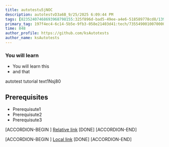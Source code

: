 ```yaml
---
title: autotestu5jNOC
description: autotestvD3a6B_9/25/2025 6:09:44 PM
tags: [82352407468693968798155:325f896d-bad5-49ee-a4e6-518589778cd8/139269250608756787992873,197f4ec4-6c14-5b5e-9fb3-058e21403d41:tech/73554900100700000996,c1a376dd-ebd0-4787-804e-a23fef23ba06:4625ac99-30b5-4df6-a6c5-f840dd406e80/1bf8f1d5-d54a-41e0-b203-d94deae18a3c]
primary_tag: 197f4ec4-6c14-5b5e-9fb3-058e21403d41:tech/73554900100700000996/67838200100800006287
time: 848
author_profile: https://github.com/ksAutotests
author_name: ksAutotests
---
```

### You will learn
- You will learn this
- and that

autotest tutorial text1Nsj80

## Prerequisites
- Prerequisute1
- Prerequisute2
- Prerequisute3

[ACCORDION-BEGIN [](step)]
[Relative link](autotest_tutorialwrpx55)
[DONE]
[ACCORDION-END]

[ACCORDION-BEGIN [](step)]
[Local link](http://localhost/index.html)
[DONE]
[ACCORDION-END]

